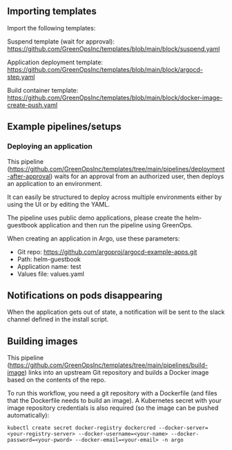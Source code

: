 ## Importing templates

Import the following templates:

Suspend template (wait for approval): https://github.com/GreenOpsInc/templates/blob/main/block/suspend.yaml

Application deployment template: https://github.com/GreenOpsInc/templates/blob/main/block/argocd-step.yaml

Build container template: https://github.com/GreenOpsInc/templates/blob/main/block/docker-image-create-push.yaml

## Example pipelines/setups

### Deploying an application

This pipeline (https://github.com/GreenOpsInc/templates/tree/main/pipelines/deployment-after-approval) waits for an approval from an authorized user, then deploys an application to an environment.

It can easily be structured to deploy across multiple environments either by using the UI or by editing the YAML.

The pipeline uses public demo applications, please create the helm-guestbook application and then run the pipeline using GreenOps.

When creating an application in Argo, use these parameters:
* Git repo: https://github.com/argoproj/argocd-example-apps.git
* Path: helm-guestbook
* Application name: test
* Values file: values.yaml

## Notifications on pods disappearing

When the application gets out of state, a notification will be sent to the slack channel defined in the install script.

## Building images

This pipeline (https://github.com/GreenOpsInc/templates/tree/main/pipelines/build-image) links into an upstream Git repository and builds a Docker image based on the contents of the repo.

To run this workflow, you need a git repository with a Dockerfile (and files that the Dockerfile needs to build an image). A Kubernetes secret with your image repository credentials is also required (so the image can be pushed automatically):

`kubectl create secret docker-registry dockercred --docker-server=<your-registry-server> --docker-username=<your-name> --docker-password=<your-pword> --docker-email=<your-email> -n argo`
